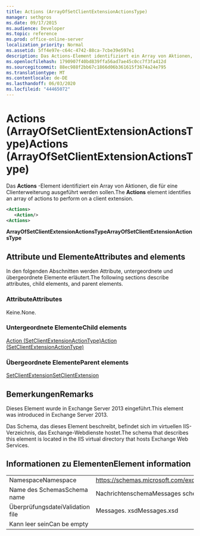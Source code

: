 ```yaml
---
title: Actions (ArrayOfSetClientExtensionActionsType)
manager: sethgros
ms.date: 09/17/2015
ms.audience: Developer
ms.topic: reference
ms.prod: office-online-server
localization_priority: Normal
ms.assetid: 5ff4e97e-c64c-4742-88ca-7cbe39e597e1
description: Das Actions-Element identifiziert ein Array von Aktionen, die für eine Clienterweiterung ausgeführt werden sollen.
ms.openlocfilehash: 1790907f40bd839ffa56ad7ae45c0cc7f3fa412d
ms.sourcegitcommit: 88ec988f2bb67c1866d06b361615f3674a24e795
ms.translationtype: MT
ms.contentlocale: de-DE
ms.lasthandoff: 06/03/2020
ms.locfileid: "44465072"
---
```

# <a name="actions-arrayofsetclientextensionactionstype"></a><span data-ttu-id="97936-103">Actions (ArrayOfSetClientExtensionActionsType)</span><span class="sxs-lookup"><span data-stu-id="97936-103">Actions (ArrayOfSetClientExtensionActionsType)</span></span>

<span data-ttu-id="97936-104">Das **Actions** -Element identifiziert ein Array von Aktionen, die für eine Clienterweiterung ausgeführt werden sollen.</span><span class="sxs-lookup"><span data-stu-id="97936-104">The **Actions** element identifies an array of actions to perform on a client extension.</span></span> 
  
```XML
<Actions>
   <Action/>
<Actions>
```

 <span data-ttu-id="97936-105">**ArrayOfSetClientExtensionActionsType**</span><span class="sxs-lookup"><span data-stu-id="97936-105">**ArrayOfSetClientExtensionActionsType**</span></span>
## <a name="attributes-and-elements"></a><span data-ttu-id="97936-106">Attribute und Elemente</span><span class="sxs-lookup"><span data-stu-id="97936-106">Attributes and elements</span></span>

<span data-ttu-id="97936-107">In den folgenden Abschnitten werden Attribute, untergeordnete und übergeordnete Elemente erläutert.</span><span class="sxs-lookup"><span data-stu-id="97936-107">The following sections describe attributes, child elements, and parent elements.</span></span>
  
### <a name="attributes"></a><span data-ttu-id="97936-108">Attribute</span><span class="sxs-lookup"><span data-stu-id="97936-108">Attributes</span></span>

<span data-ttu-id="97936-109">Keine.</span><span class="sxs-lookup"><span data-stu-id="97936-109">None.</span></span>
  
### <a name="child-elements"></a><span data-ttu-id="97936-110">Untergeordnete Elemente</span><span class="sxs-lookup"><span data-stu-id="97936-110">Child elements</span></span>

[<span data-ttu-id="97936-111">Action (SetClientExtensionActionType)</span><span class="sxs-lookup"><span data-stu-id="97936-111">Action (SetClientExtensionActionType)</span></span>](action-setclientextensionactiontype.md)
  
### <a name="parent-elements"></a><span data-ttu-id="97936-112">Übergeordnete Elemente</span><span class="sxs-lookup"><span data-stu-id="97936-112">Parent elements</span></span>

[<span data-ttu-id="97936-113">SetClientExtension</span><span class="sxs-lookup"><span data-stu-id="97936-113">SetClientExtension</span></span>](setclientextension.md)
  
## <a name="remarks"></a><span data-ttu-id="97936-114">Bemerkungen</span><span class="sxs-lookup"><span data-stu-id="97936-114">Remarks</span></span>

<span data-ttu-id="97936-115">Dieses Element wurde in Exchange Server 2013 eingeführt.</span><span class="sxs-lookup"><span data-stu-id="97936-115">This element was introduced in Exchange Server 2013.</span></span>
  
<span data-ttu-id="97936-116">Das Schema, das dieses Element beschreibt, befindet sich im virtuellen IIS-Verzeichnis, das Exchange-Webdienste hostet.</span><span class="sxs-lookup"><span data-stu-id="97936-116">The schema that describes this element is located in the IIS virtual directory that hosts Exchange Web Services.</span></span>
  
## <a name="element-information"></a><span data-ttu-id="97936-117">Informationen zu Elementen</span><span class="sxs-lookup"><span data-stu-id="97936-117">Element information</span></span>

|||
|:-----|:-----|
|<span data-ttu-id="97936-118">Namespace</span><span class="sxs-lookup"><span data-stu-id="97936-118">Namespace</span></span>  <br/> |https://schemas.microsoft.com/exchange/services/2006/messages  <br/> |
|<span data-ttu-id="97936-119">Name des Schemas</span><span class="sxs-lookup"><span data-stu-id="97936-119">Schema name</span></span>  <br/> |<span data-ttu-id="97936-120">Nachrichtenschema</span><span class="sxs-lookup"><span data-stu-id="97936-120">Messages schema</span></span>  <br/> |
|<span data-ttu-id="97936-121">Überprüfungsdatei</span><span class="sxs-lookup"><span data-stu-id="97936-121">Validation file</span></span>  <br/> |<span data-ttu-id="97936-122">Messages. xsd</span><span class="sxs-lookup"><span data-stu-id="97936-122">Messages.xsd</span></span>  <br/> |
|<span data-ttu-id="97936-123">Kann leer sein</span><span class="sxs-lookup"><span data-stu-id="97936-123">Can be empty</span></span>  <br/> ||
   


